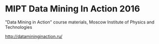 # MIPT Data Mining In Action 2016
"Data Mining in Action" course materials, Moscow Institute of Physics and Technologies

http://datamininginaction.ru/

